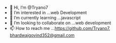 - 👋 Hi, I’m @Tryano7
- 👀 I’m interested in ...web Development
- 🌱 I’m currently learning ...javascript
- 💞️ I’m looking to collaborate on ...web development
- 📫 How to reach me ...https://github.com/Tryano7, bhardwajgovind352@gmail.com
                       

<!---
Tryano7/Tryano7 is a ✨ special ✨ repository because its `README.md` (this file) appears on your GitHub profile.
You can click the Preview link to take a look at your changes.
--->

